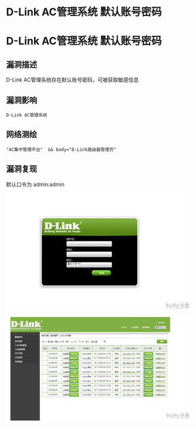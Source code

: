 # D-Link AC管理系统 默认账号密码

# D-Link AC管理系统 默认账号密码

## 漏洞描述

D-Link AC管理系统存在默认账号密码，可被获取敏感信息

## 漏洞影响

```
D-Link AC管理系统
```

## 网络测绘

```
"AC集中管理平台"  && body="D-Link路由器管理页"
```

## 漏洞复现

默认口令为 admin:admin

![](/images/202202162228466.png)

![](/images/202202162228570.png)




